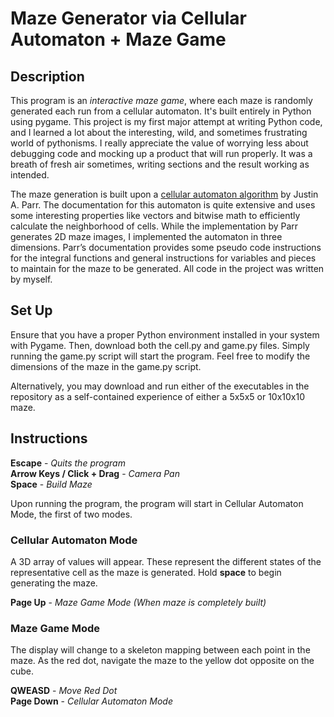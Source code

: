 # Maze Generator via Cellular Automaton + Maze Game

## Description
This program is an *interactive maze game*, where each maze is randomly generated each run from a cellular automaton. It's built entirely in Python using pygame. This project is my first major attempt at writing Python code, and I learned a lot about the interesting, wild, and sometimes frustrating world of pythonisms. I really appreciate the value of worrying less about debugging code and mocking up a product that will run properly. It was a breath of fresh air sometimes, writing sections and the result working as intended.

The maze generation is built upon a [cellular automaton algorithm](https://justinparrtech.com/JustinParr-Tech/wp-content/uploads/Creating%20Mazes%20Using%20Cellular%20Automata_v2.pdf) by Justin A. Parr. The documentation for this automaton is quite extensive and uses some interesting properties like vectors and bitwise math to efficiently calculate the neighborhood of cells. While the implementation by Parr generates 2D maze images, I implemented the automaton in three dimensions. Parr’s documentation provides some pseudo code instructions for the integral functions and general instructions for variables and pieces to maintain for the maze to be generated. All code in the project was written by myself.

## Set Up
Ensure that you have a proper Python environment installed in your system with Pygame. Then, download both the cell.py and game.py files. Simply running the game.py script will start the program. Feel free to modify the dimensions of the maze in the game.py script.

Alternatively, you may download and run either of the executables in the repository as a self-contained experience of either a 5x5x5 or 10x10x10 maze.

## Instructions
**Escape** - *Quits the program*\
**Arrow Keys / Click + Drag** - *Camera Pan*\
**Space** - *Build Maze*

Upon running the program, the program will start in Cellular Automaton Mode, the first of two modes.

### Cellular Automaton Mode
A 3D array of values will appear. These represent the different states of the representative cell as the maze is generated. Hold **space** to begin generating the maze.

**Page Up** - *Maze Game Mode (When maze is completely built)*

### Maze Game Mode
The display will change to a skeleton mapping between each point in the maze. As the red dot, navigate the maze to the yellow dot opposite on the cube.

**QWEASD** - *Move Red Dot*\
**Page Down** - *Cellular Automaton Mode*
